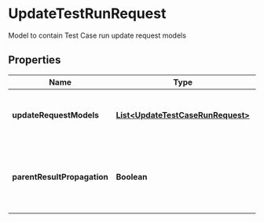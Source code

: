 

# UpdateTestRunRequest

Model to contain Test Case run update request models
## Properties

Name | Type | Description | Notes
------------ | ------------- | ------------- | -------------
**updateRequestModels** | [**List&lt;UpdateTestCaseRunRequest&gt;**](UpdateTestCaseRunRequest.md) | List of update Test Case run request models | 
**parentResultPropagation** | **Boolean** | The propagation of the result is enabled for parent Test Run or not |  [optional]



